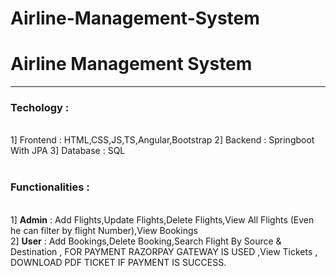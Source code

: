 # Airline-Management-System
<h1> Airline Management System</h1>

<hr>

<h3>Techology : </h3> <br>
            1] Frontend : HTML,CSS,JS,TS,Angular,Bootstrap
            2] Backend : Springboot With JPA
            3] Database : SQL   
<br>
<br>
            
<h3>Functionalities :</h3> <br>
1] <b>Admin</b> : Add Flights,Update Flights,Delete Flights,View All Flights (Even he can filter by flight Number),View Bookings 
  <br>                
2] <b>User</b> : Add Bookings,Delete Booking,Search Flight By Source & Destination , FOR PAYMENT RAZORPAY GATEWAY IS USED ,View Tickets , DOWNLOAD PDF TICKET IF PAYMENT IS SUCCESS.


                  

